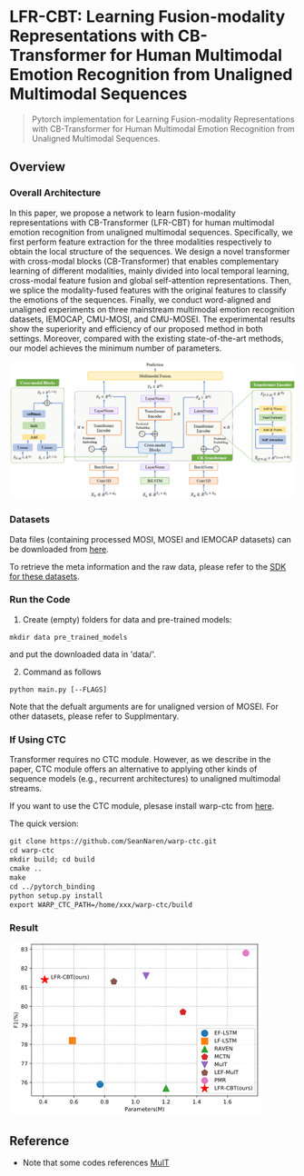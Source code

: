 # LFR-CBT: Learning Fusion-modality Representations with CB-Transformer for Human Multimodal Emotion Recognition from Unaligned Multimodal Sequences

> Pytorch implementation for Learning Fusion-modality Representations with CB-Transformer for Human Multimodal Emotion Recognition from Unaligned Multimodal Sequences.

## Overview

### Overall Architecture

In this paper, we propose a network to learn fusion-modality representations with CB-Transformer (LFR-CBT) for human multimodal emotion recognition from unaligned multimodal sequences. Specifically, we first perform feature extraction for the three modalities respectively to obtain the local structure of the sequences. We design a novel transformer with cross-modal blocks (CB-Transformer) that enables complementary learning of different modalities, mainly divided into local temporal learning, cross-modal feature fusion and global self-attention representations. Then, we splice the modality-fused features with the original features to classify the emotions of the sequences. Finally, we conduct word-aligned and unaligned experiments on three mainstream multimodal emotion recognition datasets, IEMOCAP, CMU-MOSI, and CMU-MOSEI. The experimental results show the superiority and efficiency of our proposed method in both settings. Moreover, compared with the existing state-of-the-art methods, our model achieves the minimum number of parameters.

<img src="./assets/framework.png" alt="image-20210829114602811" style="zoom:80%;" />

### Datasets

Data files (containing processed MOSI, MOSEI and IEMOCAP datasets) can be downloaded from [here](https://www.dropbox.com/sh/hyzpgx1hp9nj37s/AAB7FhBqJOFDw2hEyvv2ZXHxa?dl=0).

To retrieve the meta information and the raw data, please refer to the [SDK for these datasets](https://github.com/A2Zadeh/CMU-MultimodalSDK).

### Run the Code

1. Create (empty) folders for data and pre-trained models:
~~~~
mkdir data pre_trained_models
~~~~

and put the downloaded data in 'data/'.

2. Command as follows
~~~~
python main.py [--FLAGS]
~~~~

Note that the defualt arguments are for unaligned version of MOSEI. For other datasets, please refer to Supplmentary.

### If Using CTC

Transformer requires no CTC module. However, as we describe in the paper, CTC module offers an alternative to applying other kinds of sequence models (e.g., recurrent architectures) to unaligned multimodal streams.

If you want to use the CTC module, plesase install warp-ctc from [here](https://github.com/baidu-research/warp-ctc).

The quick version:
~~~~
git clone https://github.com/SeanNaren/warp-ctc.git
cd warp-ctc
mkdir build; cd build
cmake ..
make
cd ../pytorch_binding
python setup.py install
export WARP_CTC_PATH=/home/xxx/warp-ctc/build
~~~~

### Result

<img src="./assets/result.png" alt="image-20210829114952315" style="zoom: 50%;" />

## Reference

+ Note that some codes references [MulT](https://github.com/yaohungt/Multimodal-Transformer)


